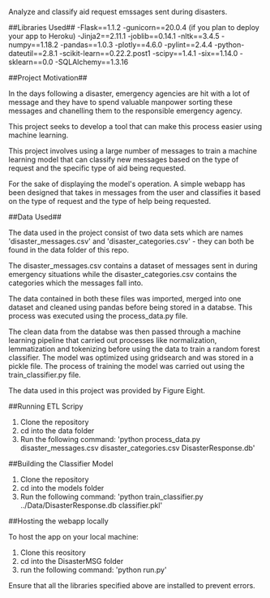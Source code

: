 Analyze and classify aid request emssages sent during disasters.

##Libraries Used##
-Flask==1.1.2
-gunicorn==20.0.4 (if you plan to deploy your app to Heroku)
-Jinja2==2.11.1
-joblib==0.14.1
-nltk==3.4.5
-numpy==1.18.2
-pandas==1.0.3
-plotly==4.6.0
-pylint==2.4.4
-python-dateutil==2.8.1
-scikit-learn==0.22.2.post1
-scipy==1.4.1
-six==1.14.0
-sklearn==0.0
-SQLAlchemy==1.3.16


##Project Motivation##

In the days following a disaster, emergency agencies are hit with a lot of message 
and they have to spend valuable manpower sorting these messages and chanelling them
to the responsible emergency agency. 

This project seeks to develop a tool that can make this process easier using machine learning.

This project involves using a large number of messages to train a machine learning model that 
can classify new messages based on the type of request and the specific type of aid being requested.

For the sake of displaying the model's operation. A simple webapp has been designed that takes in 
messages from the user and classifies it based on the type of request and the type of help being 
requested.


##Data Used##

The data used in the project consist of two data sets which are names 'disaster_messages.csv' and 
'disaster_categories.csv' - they can both be found in the data folder of this repo.

The disaster_messages.csv contains a dataset of messages sent in during emergency situations while the 
disaster_categories.csv contains the categories which the messages fall into. 

The data contained in both these files was imported, merged into one dataset and cleaned using pandas before
being stored in a databse. This process was executed using the process_data.py file.
 
The clean data from the databse was then passed through a machine learning pipeline that carried out processes
like normalization, lemmatization and tokenizing before using the data to train a random forest classifier.
The model was optimized using gridsearch and was stored in a pickle file. The process of training the model was
carried out using the train_classifier.py file. 

The data used in this project was provided by Figure Eight.

##Running ETL Scripy
1) Clone the repository
2) cd into the data folder
3) Run the following command: 'python process_data.py disaster_messages.csv disaster_categories.csv DisasterResponse.db'

##Building the Classifier Model
1) Clone the repository
2) cd into the models folder
3) Run the following command: 'python train_classifier.py ../Data/DisasterResponse.db classifier.pkl'

##Hosting the webapp locally 

To host the app on your local machine:
1) Clone this reository
2) cd into the DisasterMSG folder 
3) run the following command: 'python run.py'

Ensure that all the libraries specified above are installed to prevent errors.
